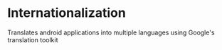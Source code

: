 # Internationalization

Translates android applications into multiple languages using Google's translation toolkit
